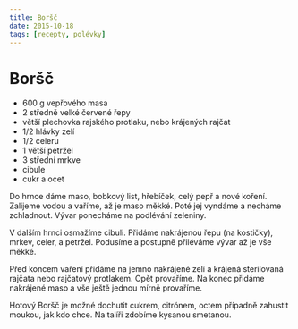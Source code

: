 ```yaml
---
title: Boršč
date: 2015-10-18
tags: [recepty, polévky]
---
```


# Boršč

* 600 g vepřového masa
* 2 středně velké červené řepy
* větší plechovka rajského protlaku, nebo krájených rajčat
* 1/2 hlávky zelí
* 1/2 celeru
* 1 větší petržel
* 3 střední mrkve
* cibule
* cukr a ocet

Do hrnce dáme maso, bobkový list, hřebíček, celý pepř a nové koření. Zalijeme
vodou a vaříme, až je maso měkké. Poté jej vyndáme a necháme zchladnout.
Vývar ponecháme na podlévání zeleniny.

V dalším hrnci osmažíme cibuli. Přidáme nakrájenou řepu (na kostičky), mrkev,
celer, a petržel. Podusíme a postupně přiléváme vývar až je vše měkké.

Před koncem vaření přidáme na jemno nakrájené zelí a krájená sterilovaná rajčata
nebo rajčatový protlakem. Opět provaříme. Na konec přidáme nakrájené maso
a vše ještě jednou mírně provaříme.

Hotový Boršč je možné dochutit cukrem, citrónem, octem případně zahustit moukou,
jak kdo chce. Na talíři zdobíme kysanou smetanou.
